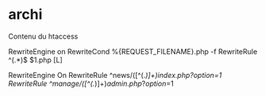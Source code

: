 # archi

Contenu du htaccess

RewriteEngine on
RewriteCond %{REQUEST_FILENAME}.php -f
RewriteRule ^(.*)$ $1.php [L]

RewriteEngine On
RewriteRule ^news/([^(.*)$]+) index.php?option=$1
RewriteRule ^manage/([^(.*)$]+) admin.php?option=$1
